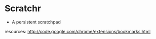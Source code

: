Scratchr
=======
- A persistent scratchpad

resources:
http://code.google.com/chrome/extensions/bookmarks.html
